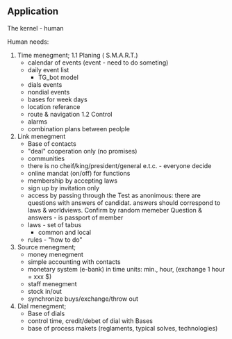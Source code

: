 ## Application

The kernel - human

Human needs:

1. Time menegment;
   1.1 Planing ( S.M.A.R.T.)
    - calendar of events (event - need to do someting)
    - daily event list
      - TG_bot model
     - dials events
     - nondial events
    - bases for week days
    - location referance
    - route & navigation
   1.2 Control
    - alarms
    - combination plans between peolple
2. Link menegment
    - Base of contacts
    - "deal" cooperation only (no promises)
    - communities
     - there is no cheif/king/president/general e.t.c. - everyone decide
     - online mandat (on/off) for functions
     - membership by accepting laws
     - sign up by invitation only
     - access by passing through the Test as anonimous: 
                there are questions with answers of candidat.
                answers should correspond to laws & worldviews.
                Confirm by random memeber
                Question & answers - is passport of member
     - laws - set of tabus
       - common and local
     - rules - "how to do"
3. Source menegment;
    - money menegment
     - simple accounting with contacts
     - monetary system (e-bank) in time units: min., hour, (exchange 1 hour = xxx $)
    - staff menegment
     - stock in/out
     - synchronize buys/exchange/throw out
4. Dial menegment;
    - Base of dials
    - control time, credit/debet of dial with Bases
    - base of process makets (reglaments, typical solves, technologies)

